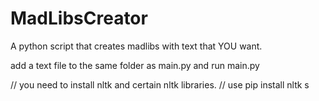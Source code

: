 # MadLibsCreator
A python script that creates madlibs with text that YOU want.

add a text file to the same folder as main.py and run main.py

// you need to install nltk and certain nltk libraries.
// use pip install nltk s
